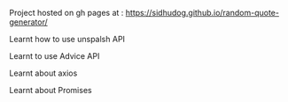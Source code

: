 Project hosted on gh pages at : https://sidhudog.github.io/random-quote-generator/

Learnt how to use unspalsh API

Learnt to use Advice API

Learnt about axios

Learnt about Promises



